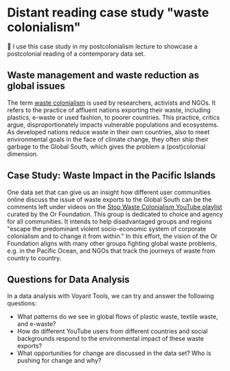 # Distant reading case study "waste colonialism"

:book: I use this case study in my postcolonialism lecture to showcase a postcolonial reading of a contemporary data set.

## Waste management and waste reduction as global issues

The term [waste colonialism](https://stopwastecolonialism.org/) is used by researchers, activists and NGOs. It refers to the practice of affluent nations exporting their waste, including plastics, e-waste or used fashion, to poorer countries. This practice, critics argue, disproportionately impacts vulnerable populations and ecosystems. As developed nations reduce waste in their own countries, also to meet environmental goals in the face of climate change, they often ship their garbage to the Global South, which gives the problem a (post)colonial dimension.

## Case Study: Waste Impact in the Pacific Islands

One data set that can give us an insight how different user communities online discuss the issue of waste exports to the Global South can be the comments left under videos on the [Stop Waste Colonialism YouTube playlist](https://www.youtube.com/playlist?list=PL9MlUgj6K-_ihjD1IlNvjS4uKI6Q--xjP) curated by the Or Foundation. This group is dedicated to choice and agency for all communities. It intends to help disadvantaged groups and regions "escape the predominant violent socio-economic system of corporate colonialism and to change it from within." In this effort, the vision of the Or Foundation aligns with many other groups fighting global waste problems, e.g. in the Pacific Ocean, and NGOs that track the journeys of waste from country to country.

## Questions for Data Analysis

In a data analysis with Voyant Tools, we can try and answer the following questions:

- What patterns do we see in global flows of plastic waste, textile waste, and e-waste?
- How do different YouTube users from different countries and social backgrounds respond to the environmental impact of these waste exports?
- What opportunities for change are discussed in the data set? Who is pushing for change and why?